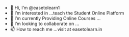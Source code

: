 - 👋 Hi, I’m @easetolearn1
- 👀 I’m interested in ...teach the Student Online Platform
- 🌱 I’m currently Providing Online Courses ...
- 💞️ I’m looking to collaborate on ...
- 📫 How to reach me ...visit at easetolearn.in

<!---
easetolearn1/easetolearn1 is a ✨ special ✨ repository because its `README.md` (this file) appears on your GitHub profile.
You can click the Preview link to take a look at your changes.
--->
